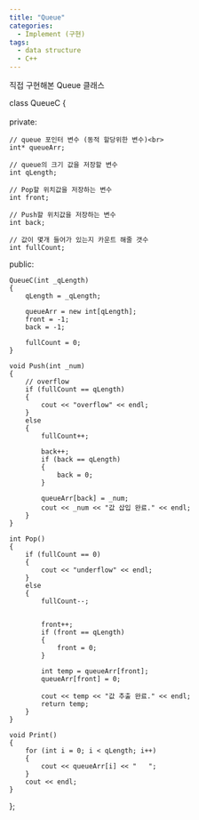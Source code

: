 ```yaml
---
title: "Queue"
categories:
  - Implement (구현)
tags:
  - data structure
  - C++
---
```


직접 구현해본 Queue 클래스
<br>

class QueueC {
  <br>
<br>
private:
<br>

	// queue 포인터 변수 (동적 할당위한 변수)<br>
	int* queueArr;

	// queue의 크기 값을 저장할 변수
	int qLength;

	// Pop할 위치값을 저장하는 변수
	int front;

	// Push할 위치값을 저장하는 변수
	int back;

	// 값이 몇개 들어가 있는지 카운트 해줄 갯수
	int fullCount;

public:

	QueueC(int _qLength)
	{
		qLength = _qLength;

		queueArr = new int[qLength];
		front = -1;
		back = -1;

		fullCount = 0;
	}

	void Push(int _num)
	{
		// overflow
		if (fullCount == qLength)
		{
			cout << "overflow" << endl;
		}
		else
		{
			fullCount++;

			back++;
			if (back == qLength)
			{
				back = 0;
			}

			queueArr[back] = _num;
			cout << _num << "값 삽입 완료." << endl;
		}
	}

	int Pop()
	{
		if (fullCount == 0)
		{
			cout << "underflow" << endl;
		}
		else
		{
			fullCount--;


			front++;
			if (front == qLength)
			{
				front = 0;
			}

			int temp = queueArr[front];
			queueArr[front] = 0;

			cout << temp << "값 추출 완료." << endl;
			return temp;
		}
	}

	void Print()
	{
		for (int i = 0; i < qLength; i++)
		{
			cout << queueArr[i] << "   ";
		}
		cout << endl;
	}

};